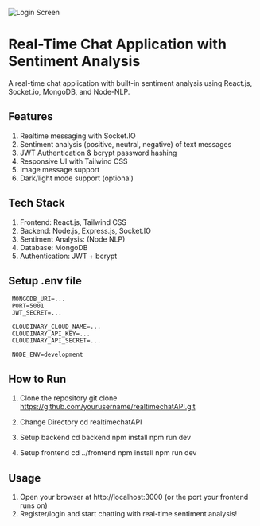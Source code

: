 ![Login Screen](assets/login.png)
# Real-Time Chat Application with Sentiment Analysis

A real-time chat application with built-in sentiment analysis using React.js, Socket.io, MongoDB, and Node-NLP.

## Features
1. Realtime messaging with Socket.IO
2. Sentiment analysis (positive, neutral, negative) of text messages
3. JWT Authentication & bcrypt password hashing
4. Responsive UI with Tailwind CSS
5. Image message support
6. Dark/light mode support (optional)

## Tech Stack
1. Frontend: React.js, Tailwind CSS  
2. Backend: Node.js, Express.js, Socket.IO  
3. Sentiment Analysis: (Node NLP)  
4. Database: MongoDB  
5. Authentication: JWT + bcrypt

## Setup .env file
     MONGODB_URI=...
     PORT=5001
     JWT_SECRET=...

     CLOUDINARY_CLOUD_NAME=...
     CLOUDINARY_API_KEY=...
     CLOUDINARY_API_SECRET=...

     NODE_ENV=development

## How to Run
1. Clone the repository
   git clone https://github.com/yourusername/realtimechatAPI.git
2. Change Directory 
      cd realtimechatAPI
3. Setup backend
      cd backend
      npm install
      npm run dev

4. Setup frontend
      cd ../frontend
      npm install
      npm run dev

## Usage
  1. Open your browser at http://localhost:3000 (or the port your frontend runs on)
  2. Register/login and start chatting with real-time sentiment analysis!